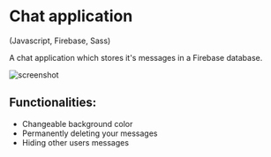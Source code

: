 # Chat application
(Javascript, Firebase, Sass)

A chat application which stores it's messages in a Firebase database.

![screenshot](chatScreenshot.png)

## Functionalities:
- Changeable background color
- Permanently deleting your messages
- Hiding other users messages
